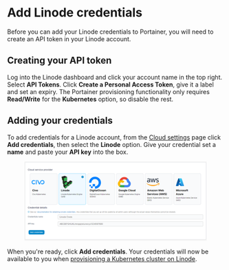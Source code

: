 # Add Linode credentials

Before you can add your Linode credentials to Portainer, you will need to create an API token in your Linode account.

## Creating your API token

Log into the Linode dashboard and click your account name in the top right. Select **API Tokens**. Click **Create a Personal Access Token**, give it a label and set an expiry. The Portainer provisioning functionality only requires **Read/Write** for the **Kubernetes** option, so disable the rest.

## Adding your credentials

To add credentials for a Linode account, from the [Cloud settings](./) page click **Add credentials**, then select the **Linode** option. Give your credential set a **name** and paste your **API key** into the box.

<figure><img src="../../../.gitbook/assets/2.15-settings-cloud-linode-add.png" alt=""><figcaption></figcaption></figure>

When you're ready, click **Add credentials**. Your credentials will now be available to you when [provisioning a Kubernetes cluster on Linode](../../../start/install/agent/kaas/linode.md).
